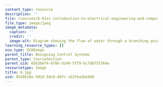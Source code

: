 ```yaml
---
content_type: resource
description: ''
file: /courses/6-01sc-introduction-to-electrical-engineering-and-computer-science-i-spring-2011/9528b16e502d54c0887ccb37ea3be948_6.jpg
file_type: image/jpeg
image_metadata:
  caption: ''
  credit: ''
  image-alt: Diagram showing the flow of water through a branching point.
learning_resource_types: []
ocw_type: OCWImage
parent_title: Designing Control Systems
parent_type: CourseSection
parent_uid: 65b2b6f4-6f8d-d149-5f79-bc7dbf57364e
resourcetype: Image
title: 6.jpg
uid: 9528b16e-502d-54c0-887c-cb37ea3be948
---
```

